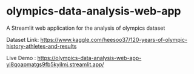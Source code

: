 # olympics-data-analysis-web-app
A Streamlit web application for the analysis of olympics dataset

Dataset Link: https://www.kaggle.com/heesoo37/120-years-of-olympic-history-athletes-and-results

Live Demo : https://olympics-data-analysis-web-app-yi8qoapmatgs9fb5kyilmj.streamlit.app/

